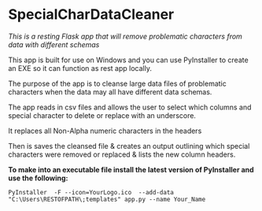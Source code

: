 # SpecialCharDataCleaner
*This is a resting Flask app that will remove problematic characters from data with different schemas*


This app is built for use on Windows and you can use PyInstaller
to create an EXE so it can function as rest app locally. 

The purpose of the app is to cleanse large data files of problematic characters
when the data may all have different data schemas. 

The app reads in csv files and allows the user to select which columns and special
character to delete or replace with an underscore.

It replaces all Non-Alpha numeric characters in the headers

Then is saves the cleansed file & creates an output outlining which special characters 
were removed or replaced & lists the new column headers.


**To make into an executable file install the latest version of PyInstaller and use the following:**

`PyInstaller  -F --icon=YourLogo.ico  --add-data "C:\Users\RESTOFPATH\;templates" app.py --name Your_Name`
